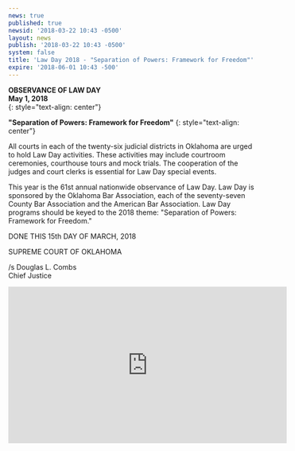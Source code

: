 ```yaml
---
news: true
published: true
newsid: '2018-03-22 10:43 -0500'
layout: news
publish: '2018-03-22 10:43 -0500'
system: false
title: 'Law Day 2018 - "Separation of Powers: Framework for Freedom"'
expire: '2018-06-01 10:43 -500'
---
```

**OBSERVANCE OF LAW DAY**  
**May 1, 2018**  
{: style="text-align: center"}

**"Separation of Powers: Framework for Freedom"**
{: style="text-align: center"}

All courts in each of the twenty-six judicial districts in Oklahoma are urged to hold Law Day activities. These activities may include courtroom ceremonies, courthouse tours and mock trials. The cooperation of the judges and court clerks is essential for Law Day special events.

This year is the 61st annual nationwide observance of Law Day. Law Day is sponsored by the Oklahoma Bar Association, each of the seventy-seven County Bar Association and the American Bar Association. Law Day programs should be keyed to the 2018 theme: "Separation of Powers: Framework for Freedom."

DONE THIS 15th DAY OF MARCH, 2018

SUPREME COURT OF OKLAHOMA

/s Douglas L. Combs  
Chief Justice
<!--[if gt IE 8]><!-->
<div style="text-align: center; margin: auto;">
<iframe width="560" height="315" src="https://www.youtube.com/embed/miuCIsu3TS0?rel=0" frameborder="0" allow="autoplay; encrypted-media" allowfullscreen></iframe>
</div>
<!--<![endif]-->
